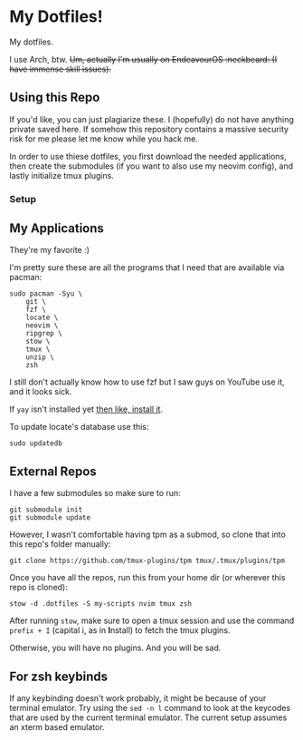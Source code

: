 # My Dotfiles! 
My dotfiles.

I use Arch, btw. ~~Um, actually I'm usually on EndeavourOS :neckbeard: (I have immense skill issues).~~

## Using this Repo
If you'd like, you can just plagiarize these.
I (hopefully) do not have anything private saved here.
If somehow this repository contains a massive security risk for me please let me know while you hack me.

In order to use thiese dotfiles, you first download the needed applications, then create the submodules (if you want to also use my neovim config), and lastly initialize tmux plugins.

### Setup
## My Applications
They're my favorite :)

I'm pretty sure these are all the programs that I need that are available via pacman:
```
sudo pacman -Syu \
    git \
    fzf \
    locate \
    neovim \
    ripgrep \
    stow \
    tmux \
    unzip \
    zsh
```
I still don't actually know how to use fzf but I saw guys on YouTube use it, and it looks sick.

If `yay` isn't installed yet [then like, install it](https://www.howtogeek.com/how-to-install-and-use-yay-on-arch-linux/#building-yay-on-arch-linux).

To update locate's database use this:
```
sudo updatedb
```

## External Repos
I have a few submodules so make sure to run:
```
git submodule init
git submodule update
```

However, I wasn't comfortable having tpm as a submod, so clone that into this repo's folder manually:
```
git clone https://github.com/tmux-plugins/tpm tmux/.tmux/plugins/tpm
```

Once you have all the repos, run this from your home dir (or wherever this repo is cloned):
```
stow -d .dotfiles -S my-scripts nvim tmux zsh
```

After running `stow`, make sure to open a tmux session and use the command `prefix + I` (capital i, as in **I**nstall) to fetch the tmux plugins.

Otherwise, you will have no plugins. And you will be sad.

## For zsh keybinds
If any keybinding doesn't work probably, it might be because of your terminal emulator. 
Try using the `sed -n l` command to look at the keycodes that are used by the current terminal emulator.
The current setup assumes an xterm based emulator.
